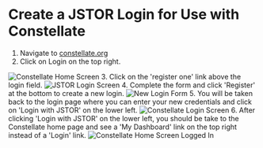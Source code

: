 # Create a JSTOR Login for Use with Constellate

1. Navigate to <a href="http://constellate.org">constellate.org</a>
2. Click on Login on the top right.

<img src="/images/Screenshot-1.jpg" alt="Constellate Home Screen">
3. Click on the 'register one' link above the login field.

<img src="/images/Screenshot-2.jpg" alt="JSTOR Login Screen">
4. Complete the form and click 'Register' at the bottom to create a new login.

<img src="/images/images/Screenshot-3.jpg" alt="New Login Form">
5. You will be taken back to the login page where you can enter your new credentials and click on 'Login with JSTOR' on the lower left.

<img src="/images/images/Screenshot-4.jpg" alt="Constellate Login Screen">
6. After clicking 'Login with JSTOR' on the lower left, you should be take to the Constellate home page and see a 'My Dashboard' link on the top right instead of a 'Login' link.

<img src="/images/Screenshot-5.jpg" alt="Constellate Home Screen Logged In">


